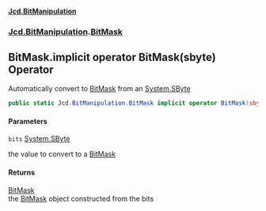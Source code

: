 #### [Jcd.BitManipulation](index.md 'index')
### [Jcd.BitManipulation](Jcd.BitManipulation.md 'Jcd.BitManipulation').[BitMask](Jcd.BitManipulation.BitMask.md 'Jcd.BitManipulation.BitMask')

## BitMask.implicit operator BitMask(sbyte) Operator

Automatically convert to [BitMask](Jcd.BitManipulation.BitMask.md 'Jcd.BitManipulation.BitMask') from an [System.SByte](https://docs.microsoft.com/en-us/dotnet/api/System.SByte 'System.SByte')

```csharp
public static Jcd.BitManipulation.BitMask implicit operator BitMask(sbyte bits);
```
#### Parameters

<a name='Jcd.BitManipulation.BitMask.op_ImplicitJcd.BitManipulation.BitMask(sbyte).bits'></a>

`bits` [System.SByte](https://docs.microsoft.com/en-us/dotnet/api/System.SByte 'System.SByte')

the value to convert to a [BitMask](Jcd.BitManipulation.BitMask.md 'Jcd.BitManipulation.BitMask')

#### Returns
[BitMask](Jcd.BitManipulation.BitMask.md 'Jcd.BitManipulation.BitMask')  
the [BitMask](Jcd.BitManipulation.BitMask.md 'Jcd.BitManipulation.BitMask') object constructed from the bits